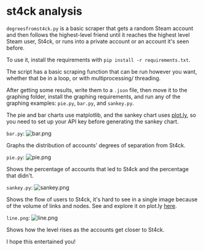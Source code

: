# st4ck analysis

```degreesfromst4ck.py``` is a basic scraper that gets a random Steam account and then follows the highest-level friend until it reaches the highest level Steam user, St4ck, or runs into a private account or an account it's seen before. 

To use it, install the requirements with ```pip install -r requirements.txt```.

The script has a basic scraping function that can be run however you want, whether that be in a loop, or with multiprocessing/ threading.

After getting some results, write them to a ```.json``` file, then move it to the graphing folder, install the graphing requirements, and run any of the graphing examples: ```pie.py```, ```bar.py```, and ```sankey.py```. 

The pie and bar charts use matplotlib, and the sankey chart uses [plot.ly](https://plot.ly/), so you need to set up your API key before generating the sankey chart.

```bar.py```:
![bar.png](https://github.com/kajchang/degrees-from-st4ck/raw/master/graphing/bar.png)

Graphs the distribution of accounts' degrees of separation from St4ck.

```pie.py```:
![pie.png](https://github.com/kajchang/degrees-from-st4ck/raw/master/graphing/pie.png)

Shows the percentage of accounts that led to St4ck and the percentage that didn't.

```sankey.py```:
![sankey.png](https://github.com/kajchang/degrees-from-st4ck/raw/master/graphing/sankey.png)

Shows the flow of users to St4ck, it's hard to see in a single image because of the volume of links and nodes. See and explore it on plot.ly [here](https://plot.ly/~kachang/16/the-path-to-st4ck/#/).

```line.png```:
![line.png](https://github.com/kajchang/degrees-from-st4ck/raw/master/graphing/line.png)

Shows how the level rises as the accounts get closer to St4ck.

I hope this entertained you!
